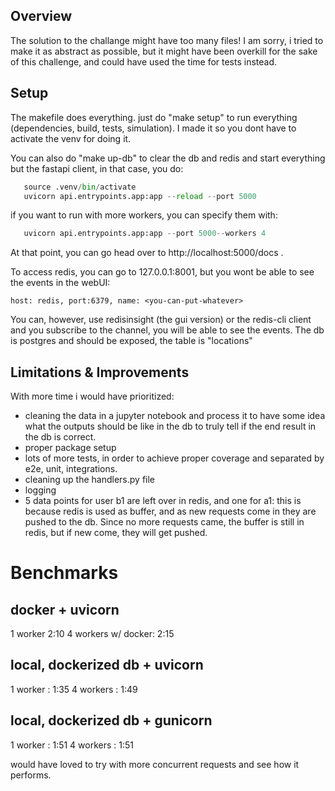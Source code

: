 ## Overview

The solution to the challange might have too many files! I am sorry, i tried 
to make it as abstract as possible, but it might have been overkill for the sake 
of this challenge, and could have used the time for tests instead.

## Setup
The makefile does everything.
just do "make setup" to run everything (dependencies, build, tests, simulation). I made it so you dont have to activate
the venv for doing it. 

You can also do "make up-db" to clear the db and redis and start everything but the fastapi client,
in that case, you do:

```python
   source .venv/bin/activate
   uvicorn api.entrypoints.app:app --reload --port 5000
```

if you want to run with more workers, you can specify them with:

```python
   uvicorn api.entrypoints.app:app --port 5000--workers 4
```
At that point, you can go head over to http://localhost:5000/docs .

To access redis, you can go to 127.0.0.1:8001, but you wont be able to see the events
in the webUI: 
```
host: redis, port:6379, name: <you-can-put-whatever>
```
You can, however, use redisinsight (the gui version) or the redis-cli client
and you subscribe to the channel, you will be able to see the events. 
The db is postgres and should be exposed, the table is "locations"


## Limitations & Improvements
With more time i would have prioritized:

- cleaning the data in a jupyter notebook and process it to have some idea what the outputs 
   should be like in the db to truly tell if the end result in the db is correct. 
- proper package setup
- lots of more tests, in order to achieve proper coverage and separated by e2e, unit, integrations.
- cleaning up the handlers.py file 
- logging 
- 5 data points for user b1 are left over in redis, and one for a1: this is because redis is used as buffer,
   and as new requests come in they are pushed to the db. Since no more requests came, the buffer
   is still in redis, but if new come, they will get pushed. 



# Benchmarks

## docker + uvicorn
1 worker  2:10
4 workers  w/ docker: 2:15

## local, dockerized db + uvicorn
1 worker : 1:35
4 workers : 1:49

## local, dockerized db + gunicorn
1 worker :  1:51
4 workers : 1:51

would have loved to try with more concurrent requests and see how it performs.